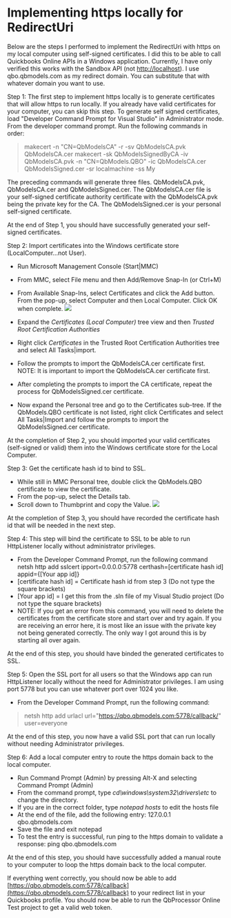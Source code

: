 # Implementing https locally for RedirectUri

Below are the steps I performed to implement the RedirectUri with https on my local computer using self-signed certificates. I did this to be able to call Quickbooks Online APIs in a Windows application. Currently, I have only verified this works with the Sandbox API (not [http://localhost](http://localhost/)). I use qbo.qbmodels.com as my redirect domain. You can substitute that with whatever domain you want to use.

Step 1: The first step to implement https locally is to generate certificates that will allow https to run locally. If you already have valid certificates for your computer, you can skip this step. To generate self signed certificates, load &quot;Developer Command Prompt for Visual Studio&quot; in Administrator mode. From the developer command prompt. Run the following commands in order:

> makecert -n &quot;CN=QbModelsCA&quot; -r -sv QbModelsCA.pvk QbModelsCA.cer
> makecert -sk QbModelsSignedByCA -iv QbModelsCA.pvk -n &quot;CN=QbModels.QBO&quot; -ic QbModelsCA.cer QbModelsSigned.cer -sr localmachine -ss My

The preceding commands will generate three files. QbModelsCA.pvk, QbModelsCA.cer and QbModelsSigned.cer. The QbModelsCA.cer file is your self-signed certificate authority certificate with the QbModelsCA.pvk being the private key for the CA. The QbModelsSigned.cer is your personal self-signed certificate.

At the end of Step 1, you should have successfully generated your self-signed certificates.

Step 2: Import certificates into the Windows certificate store (LocalComputer…not User).

- Run Microsoft Management Console (Start|MMC)
- From MMC, select File menu and then Add/Remove Snap-In (or Ctrl+M)
- From Available Snap-Ins, select Certificates and click the Add button. From the pop-up, select Computer and then Local Computer. Click OK when complete.
 ![](RackMultipart20220523-1-ve4frg_html_ce5d3c58fd7c4883.png)


- Expand the _Certificates (Local Computer)_ tree view and then _Trusted Root Certification Authorities_
- Right click _Certificates_ in the Trusted Root Certification Authorities tree and select All Tasks|import.
- Follow the prompts to import the QbModelsCA.cer certificate first. NOTE: It is important to import the QbModelsCA.cer certificate first.
- After completing the prompts to import the CA certificate, repeat the process for QbModelsSigned.cer certificate.
- Now expand the Personal tree and go to the Certificates sub-tree. If the QbModels.QBO certificate is not listed, right click Certificates and select All Tasks|Import and follow the prompts to import the QbModelsSigned.cer certificate.

At the completion of Step 2, you should imported your valid certificates (self-signed or valid) them into the Windows certificate store for the Local Computer.

Step 3: Get the certificate hash id to bind to SSL.

- While still in MMC Personal tree, double click the QbModels.QBO certificate to view the certificate.
- From the pop-up, select the Details tab.
- Scroll down to Thumbprint and copy the Value.
 ![](RackMultipart20220523-1-ve4frg_html_94db05dd00d5394b.png)

At the completion of Step 3, you should have recorded the certificate hash id that will be needed in the next step.

Step 4: This step will bind the certificate to SSL to be able to run HttpListener locally without administrator privileges.

- From the Developer Command Prompt, run the following command
netsh http add sslcert ipport=0.0.0.0:5778 certhash=[certificate hash id] appid={[Your app id]}
- [certificate hash id] = Certificate hash id from step 3 (Do not type the square brackets)
- [Your app id] = I get this from the .sln file of my Visual Studio project (Do not type the square brackets)
- NOTE: If you get an error from this command, you will need to delete the certificates from the certificate store and start over and try again. If you are receiving an error here, it is most like an issue with the private key not being generated correctly. The only way I got around this is by starting all over again.

At the end of this step, you should have binded the generated certificates to SSL.

Step 5: Open the SSL port for all users so that the Windows app can run HttpListener locally without the need for Administrator privileges. I am using port 5778 but you can use whatever port over 1024 you like.

- From the Developer Command Prompt, run the following command:
> netsh http add urlacl url=&quot;https://qbo.qbmodels.com:5778/callback/&quot; user=everyone

At the end of this step, you now have a valid SSL port that can run locally without needing Administrator privileges.

Step 6: Add a local computer entry to route the https domain back to the local computer.

- Run Command Prompt (Admin) by pressing Alt-X and selecting Command Prompt (Admin)
- From the command prompt, type _cd\windows\system32\drivers\etc_ to change the directory.
- If you are in the correct folder, type _notepad hosts_ to edit the hosts file
- At the end of the file, add the following entry:
127.0.0.1 qbo.qbmodels.com
- Save the file and exit notepad
- To test the entry is successful, run ping to the https domain to validate a response:
ping qbo.qbmodels.com

At the end of this step, you should have successfully added a manual route to your computer to loop the https domain back to the local computer.

If everything went correctly, you should now be able to add [https://qbo.qbmodels.com:5778/callback](https://qbo.qbmodels.com:5778/callback) to your redirect list in your Quickbooks profile. You should now be able to run the QbProcessor Online Test project to get a valid web token.
